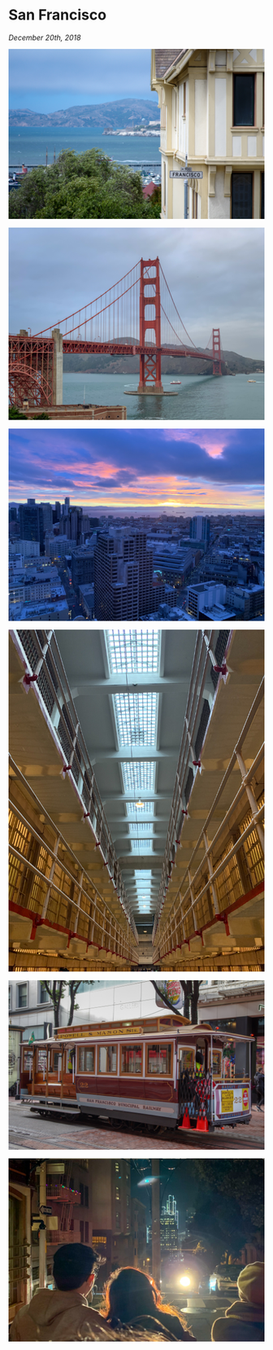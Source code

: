 # San Francisco

_December 20th, 2018_

![](../../../static/images/swan/1812SanFrancisco/20180726_IMGP0677.jpg)

![](../../../static/images/swan/1812SanFrancisco/20181215_IMG_0958.jpg)

![](../../../static/images/swan/1812SanFrancisco/20181216_IMG_0969.jpg)

![](../../../static/images/swan/1812SanFrancisco/20181216_IMG_1005.jpg)

![](../../../static/images/swan/1812SanFrancisco/20181217_IMGP0829.jpg)

![](../../../static/images/swan/1812SanFrancisco/20181217_IMG_1086.jpg)

